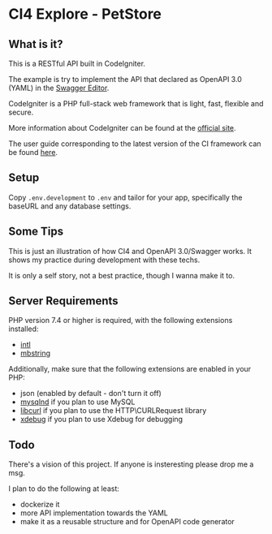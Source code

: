 # CI4 Explore - PetStore

## What is it?
This is a RESTful API built in CodeIgniter.

The example is try to implement the API that declared as OpenAPI 3.0 (YAML) in the [Swagger Editor](https://editor.swagger.io/#).

CodeIgniter is a PHP full-stack web framework that is light, fast, flexible and secure.

More information about CodeIgniter can be found at the [official site](https://codeigniter.com).

The user guide corresponding to the latest version of the CI framework can be found
[here](https://codeigniter4.github.io/userguide/).

## Setup

Copy `.env.development` to `.env` and tailor for your app, specifically the baseURL and any database settings.

## Some Tips
This is just an illustration of how CI4 and OpenAPI 3.0/Swagger works. It shows my practice during development with these techs. 

It is only a self story, not a best practice, though I wanna make it to.

## Server Requirements

PHP version 7.4 or higher is required, with the following extensions installed:

- [intl](http://php.net/manual/en/intl.requirements.php)
- [mbstring](http://php.net/manual/en/mbstring.installation.php)

Additionally, make sure that the following extensions are enabled in your PHP:

- json (enabled by default - don't turn it off)
- [mysqlnd](http://php.net/manual/en/mysqlnd.install.php) if you plan to use MySQL
- [libcurl](http://php.net/manual/en/curl.requirements.php) if you plan to use the HTTP\CURLRequest library
- [xdebug](https://www.google.com/search?q=xdebug) if you plan to use Xdebug for debugging

## Todo
There's a vision of this project. If anyone is insteresting please drop me a msg. 

I plan to do the following at least:
- dockerize it
- more API implementation towards the YAML
- make it as a reusable structure and for OpenAPI code generator

